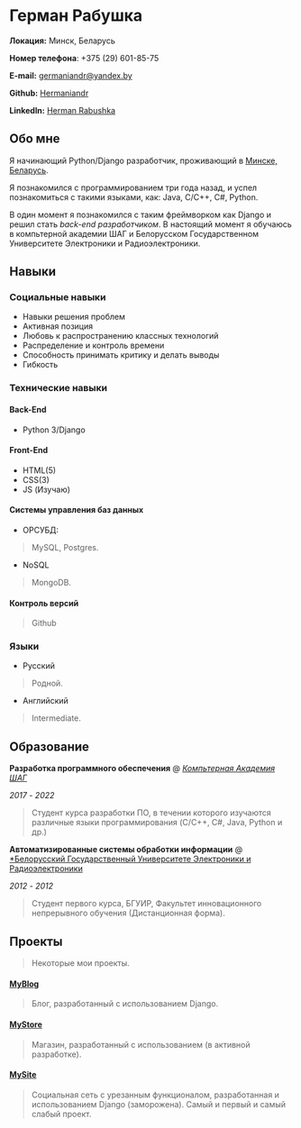 # Герман Рабушка

**Локация:** Минск, Беларусь

**Номер телефона**: +375 (29) 601-85-75

**E-mail:** germaniandr@yandex.by

**Github:** [Hermaniandr](https://github.com/Hermaniandr)

**LinkedIn:** [Herman Rabushka](https://www.linkedin.com/in/hermaniandr/)


## Обо мне

Я начинающий Python/Django разработчик, проживающий в [Минске, Беларусь](https://en.wikipedia.org/wiki/Minsk).

Я познакомился с программированием три года назад, и успел познакомиться с такими языками, как: Java, C/C++, C#, Python.

В один момент я познакомился с таким фреймворком как Django и решил стать *back-end разработчиком*. В настоящий момент я обучаюсь в компьтерной академии ШАГ и Белорусском Государственном Университете Электроники и Радиоэлектроники.

## Навыки

### Социальные навыки

- Навыки решения проблем
- Активная позиция
- Любовь к распространению классных технологий
- Распределение и контроль времени
- Способность принимать критику и делать выводы
- Гибкость

### Технические навыки

#### Back-End

- Python 3/Django

#### Front-End

- HTML(5)
- CSS(3)
- JS (Изучаю)


#### Системы управления баз данных

- ОРСУБД:

> MySQL, Postgres.

- NoSQL

> MongoDB.

#### Контроль версий

> Github


### Языки

- Русский

> Родной.

- Английский

> Intermediate.

## Образование

**Разработка программного обеспечения** @ [*Компьтерная Академия ШАГ*](https://itstep.by/)

*2017* - *2022*

> Студент курса разработки ПО, в течении которого изучаются различные языки программирования (C/C++, C#, Java, Python и др.)

**Автоматизированные системы обработки информации** @ [*Белорусский Государственный Университете Электроники и Радиоэлектроники](https://www.bsuir.by)

*2012* - *2012*

> Студент первого курса, БГУИР, Факультет инновационного непрерывного обучения (Дистанционная форма).

## Проекты

> Некоторые мои проекты.

#### [MyBlog](https://github.com/Hermaniandr/MyBlog)

> Блог, разработанный с использованием Django.

#### [MyStore](https://github.com/Hermaniandr/MyStore)

> Магазин, разработанный с использованием (в активной разработке).

#### [MySite](https://github.com/Hermaniandr/MySite)

> Социальная сеть с урезанным функционалом, разработанная и использованием Django (заморожена). Самый и первый и самый слабый проект.
